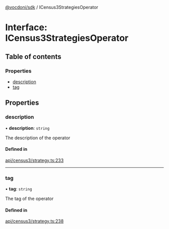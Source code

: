 [@vocdoni/sdk](/sdk) / ICensus3StrategiesOperator

# Interface: ICensus3StrategiesOperator

## Table of contents

### Properties

- [description](ICensus3StrategiesOperator#description)
- [tag](ICensus3StrategiesOperator#tag)

## Properties

### description

• **description**: `string`

The description of the operator

#### Defined in

[api/census3/strategy.ts:233](https://github.com/vocdoni/vocdoni-sdk/blob/1053e59/src/api/census3/strategy.ts#L233)

___

### tag

• **tag**: `string`

The tag of the operator

#### Defined in

[api/census3/strategy.ts:238](https://github.com/vocdoni/vocdoni-sdk/blob/1053e59/src/api/census3/strategy.ts#L238)

